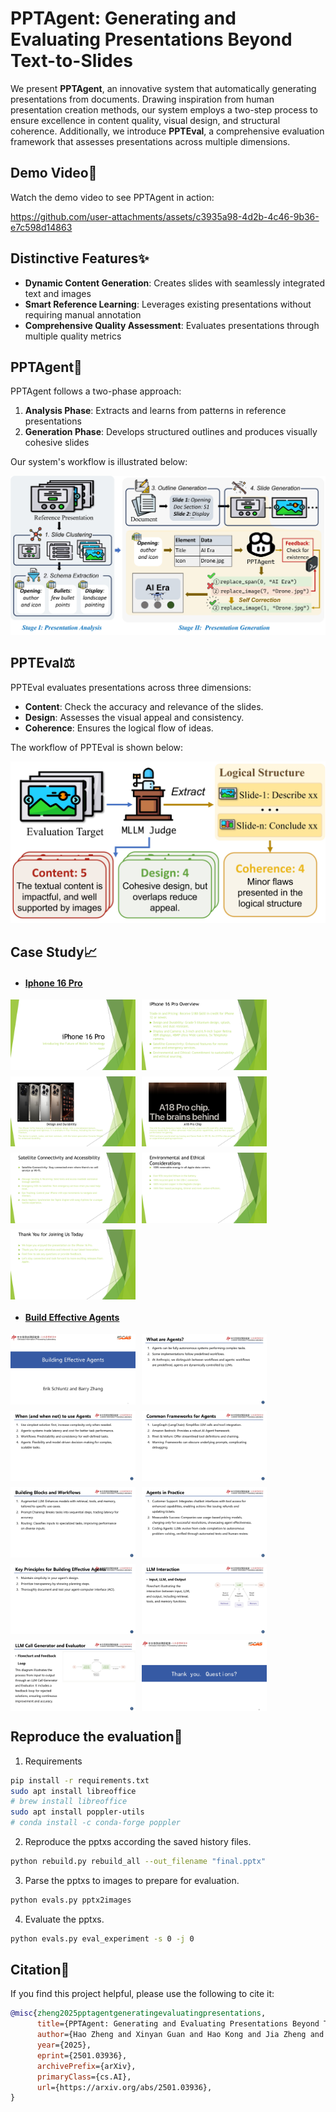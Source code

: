 # PPTAgent: Generating and Evaluating Presentations Beyond Text-to-Slides

We present **PPTAgent**, an innovative system that automatically generating presentations from documents. Drawing inspiration from human presentation creation methods, our system employs a two-step process to ensure excellence in content quality, visual design, and structural coherence. Additionally, we introduce **PPTEval**, a comprehensive evaluation framework that assesses presentations across multiple dimensions.

## Demo Video🎥

Watch the demo video to see PPTAgent in action:

https://github.com/user-attachments/assets/c3935a98-4d2b-4c46-9b36-e7c598d14863

## Distinctive Features✨

- **Dynamic Content Generation**: Creates slides with seamlessly integrated text and images
- **Smart Reference Learning**: Leverages existing presentations without requiring manual annotation
- **Comprehensive Quality Assessment**: Evaluates presentations through multiple quality metrics

## PPTAgent🤖

PPTAgent follows a two-phase approach:
1. **Analysis Phase**: Extracts and learns from patterns in reference presentations
2. **Generation Phase**: Develops structured outlines and produces visually cohesive slides

Our system's workflow is illustrated below:


![PPTAgent Workflow](resource/fig2.jpg)

## PPTEval⚖️

PPTEval evaluates presentations across three dimensions:
- **Content**: Check the accuracy and relevance of the slides.
- **Design**: Assesses the visual appeal and consistency.
- **Coherence**: Ensures the logical flow of ideas.

The workflow of PPTEval is shown below:

![PPTEval Workflow](resource/fig3.jpg)

## Case Study📈

- #### [Iphone 16 Pro](https://www.apple.com/iphone-16-pro/)

<div style="display: flex; flex-wrap: wrap; gap: 10px;">

  <img src="resource/iphone16pro/0001.jpg" alt="图片1" width="200"/>

  <img src="resource/iphone16pro/0002.jpg" alt="图片2" width="200"/>

  <img src="resource/iphone16pro/0003.jpg" alt="图片3" width="200"/>

  <img src="resource/iphone16pro/0004.jpg" alt="图片4" width="200"/>

  <img src="resource/iphone16pro/0005.jpg" alt="图片5" width="200"/>

  <img src="resource/iphone16pro/0006.jpg" alt="图片6" width="200"/>

  <img src="resource/iphone16pro/0007.jpg" alt="图片7" width="200"/>

</div>

- #### [Build Effective Agents](https://www.anthropic.com/research/building-effective-agents)

<div style="display: flex; flex-wrap: wrap; gap: 10px;">

  <img src="resource/build_effective_agents/0001.jpg" alt="图片1" width="200"/>

  <img src="resource/build_effective_agents/0002.jpg" alt="图片2" width="200"/>

  <img src="resource/build_effective_agents/0003.jpg" alt="图片3" width="200"/>

  <img src="resource/build_effective_agents/0004.jpg" alt="图片4" width="200"/>

  <img src="resource/build_effective_agents/0005.jpg" alt="图片5" width="200"/>

  <img src="resource/build_effective_agents/0006.jpg" alt="图片6" width="200"/>

  <img src="resource/build_effective_agents/0007.jpg" alt="图片7" width="200"/>

  <img src="resource/build_effective_agents/0008.jpg" alt="图片8" width="200"/>

<img src="resource/build_effective_agents/0009.jpg" alt="图片9" width="200"/>

<img src="resource/build_effective_agents/0010.jpg" alt="图片10" width="200"/>

</div>

## Reproduce the evaluation🧪

1. Requirements
```sh
pip install -r requirements.txt
sudo apt install libreoffice
# brew install libreoffice
sudo apt install poppler-utils
# conda install -c conda-forge poppler
```

2. Reproduce the pptxs according the saved history files.
```sh
python rebuild.py rebuild_all --out_filename "final.pptx"
```

3. Parse the pptxs to images to prepare for evaluation.
```sh
python evals.py pptx2images
```

4. Evaluate the pptxs.
```sh
python evals.py eval_experiment -s 0 -j 0
```

## Citation🙏

If you find this project helpful, please use the following to cite it:
```bibtex
@misc{zheng2025pptagentgeneratingevaluatingpresentations,
      title={PPTAgent: Generating and Evaluating Presentations Beyond Text-to-Slides},
      author={Hao Zheng and Xinyan Guan and Hao Kong and Jia Zheng and Hongyu Lin and Yaojie Lu and Ben He and Xianpei Han and Le Sun},
      year={2025},
      eprint={2501.03936},
      archivePrefix={arXiv},
      primaryClass={cs.AI},
      url={https://arxiv.org/abs/2501.03936},
}
```
